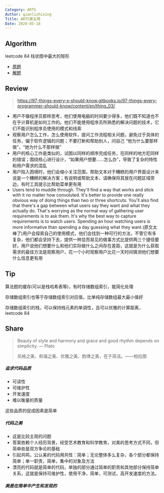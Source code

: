 ```yaml
---
Category: ARTS
Author: qianlizhixing
Title: ARTS第五周
Date: 2020-05-18
---
```


## Algorithm

leetcode 84 柱状图中最大的矩形

- [原题](https://leetcode-cn.com/problems/largest-rectangle-in-histogram/)
- [解题](https://github.com/qianlizhixing12/leetcode/blob/master/c/84.best.c)

## Review

> https://97-things-every-x-should-know.gitbooks.io/97-things-every-programmer-should-know/content/en/thing_03/
>

- 用户不像程序员那样思考，他们使用电脑的时间要少得多，他们既不知道也不在乎计算机是如何工作的。他们不能使用程序员所熟悉的解决问题的技术，它们不能识别程序员使用的模式和线索
- 观察用户怎么工作，怎么使用软件，提问工作流程相关问题，避免过于具体的任务，偏于软件逻辑的问题；不要打断和帮助别人，问自己 “他为什么要那样做”，“她为什么不那样做”
- 用户的核心工作是类似的，试图以同样的顺序完成任务，在同样的地方犯同样的错误；围绕核心进行设计，“如果用户想要……怎么办”，导致了复杂的特性和用户需求的混乱
- 用户陷入困境时，他们会缩小关注范围，帮助文本对于糟糕的用户界面设计来说是一个糟糕的解决方案；有说明或帮助文本，请确保将其放在问题区域旁边，有时工具提示比帮助菜单更有用
- Users tend to muddle through. They'll find a way that works and stick with it no matter how convoluted. It's better to provide one really obvious way of doing things than two or three shortcuts. You'll also find that there's a gap between what users say they want and what they actually do. That's worrying as the normal way of gathering user requirements is to ask them. It's why the best way to capture requirements is to watch users. Spending an hour watching users is more informative than spending a day guessing what they want.(原文太棒了)用户会探索自己的使用模式，他们会找到一种可行的方法，不管它有多复杂，他们都会坚持下去，提供一种显而易见的做事方式比提供两三个捷径要好。用户说他们想要什么和他们实际做什么之间存在差距，这就是为什么获取需求的最佳方法是观察用户，花一个小时观察用户比花一天时间猜测他们想要什么信息更有用

## Tip

算法题的缓存(可以是栈哈希表等)，有时存储数组索引，能简化处理

存储数组索引也等于存储数组索引对应值，比单纯存储数组最大最小值好

存储数组索引的栈，可以保持栈元素的单调性，且可以优雅的计算距离，leetcode 84

## Share

> Beauty of style and harmony and grace and good rhythm depends on simplicity. — Plato
>
> 风格之美、和谐之美、优雅之美、韵律之美，在于简洁。——柏拉图

##### 追求代码品质

- 可读性
- 可维护性
- 开发速度
- 难以衡量的质量

这些品质的促成因素是简单

##### 代码之美

- 这是比较主观的问题
- 答案依赖个人经历背景，经受艺术教育和科学教育，对美的思考方式不同，但简单些是双方争论的基础
- 引起共鸣，公认美的代码用共性：简单；无论整体多么复杂，各个部分都保持简单；单一职责，简单，集中的对象及方法
- 漂亮的代码就是简单的代码，单独的部分通过简单的职责和其他部分保持简单关系，这就是保持可维护性，使用干净，简单，可测试，高开发速度的方法。

##### 美是在简单中产生和发现的